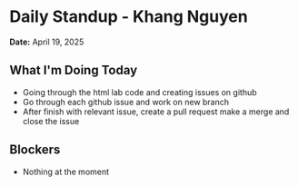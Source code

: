 # Daily Standup - Khang Nguyen
**Date:** April 19, 2025

## What I'm Doing Today
- Going through the html lab code and creating issues on github
- Go through each github issue and work on new branch
- After finish with relevant issue, create a pull request make a merge and close the issue

## Blockers
- Nothing at the moment

